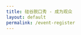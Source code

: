 ```yaml
---
title: 硅谷脱口秀 - 成为观众
layout: default
permalink: /event-register
---
```

<div id="miniextensions-iframe-embed-heCHaFRN5fn0YvzFVq1h"></div><script src="https://api.miniextensions.com/v1/iframe-embed/heCHaFRN5fn0YvzFVq1h.js?absoluteShareUrl=https%3A%2F%2Fapp.miniextensions.com%2Fform%2FheCHaFRN5fn0YvzFVq1h"></script>
